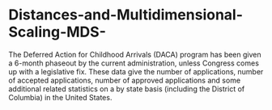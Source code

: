 # Distances-and-Multidimensional-Scaling-MDS-
The Deferred Action for Childhood Arrivals (DACA) program has been given a 6-month phaseout by the current administration, unless Congress comes up with a legislative fix. These data give the number of applications, number of accepted applications, number of approved applications and some additional related statistics on a by state basis (including the District of Columbia) in the United States.
